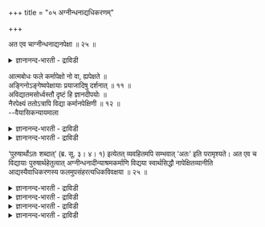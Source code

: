 +++
title = "०५ अग्नीन्धनाद्यधिकरणम्"

+++

अत एव चाग्नीन्धनाद्यनपेक्षा ॥ २५ ॥  
<details><summary>ज्ञानानन्द-भारती - द्राविडी</summary>

अद एव साक्नीन्दनात्यनबेक्ष ॥ २५ ॥
</details>

आत्मबोधः फले कर्मापेक्षो नो वा, ह्यपेक्षते ॥  
अङ्गिनोऽङ्गेष्वपेक्षायाः प्रयाजादिषु दर्शनात् ॥ ११ ॥  
अविद्यातमसोर्ध्वस्तौ दृष्टं हि ज्ञानदीपयोः ॥  
नैरपेक्ष्यं ततोऽत्रापि विद्या कर्मानपेक्षिणी ॥ १२ ॥  
--वैयासिकन्यायमाला

<details><summary>ज्ञानानन्द-भारती - द्राविडी</summary>

आत्मक्ञाऩम् पलऩैक् कॊडुक्कुम् विषयत्तिल् कर्मावै अबेक्षिक्किऱदा? अल्लदु इल्लैया? अङ्गिया युळ्ळदऱ्कु अङ्गङ्गळ् विषयत्तिल् अबेक्षै इरुप्पदाग पिरयाजम् मुदलियवैगळिल् काणुवदाल् (इङ्गेयुम्) अबेक्षिक्किऱदु।
</details>

<details><summary>ज्ञानानन्द-भारती - द्राविडी</summary>

अऱियामै, इरुट्टु इव्विरण्डैयुम् पोक्कडिप्प तिल् ञाऩत्तिऱ्कुम्, तीबत्तिऱ्कुम् वेऱु ऎदैयुम् अबेक्षिक् काद तऩ्मै पिरसित्तमाय् काणप् पडुगिऱदु। आगैयाल् इङ्गेयुम् आत्मक्ञाऩम् कर्मावै अबेक्षिक्किऱदिल्लै।
</details>

‘पुरुषार्थोऽतः शब्दात्’ (ब्र. सू. ३। ४। १) इत्येतत् व्यवहितमपि सम्भवात् ‘अतः’ इति परामृश्यते। अत एव च विद्यायाः पुरुषार्थहेतुत्वात् अग्नीन्धनादीन्याश्रमकर्माणि विद्यया स्वार्थसिद्धौ नापेक्षितव्यानीति आद्यस्यैवाधिकरणस्य फलमुपसंहरत्यधिकविवक्षया ॥ २५ ॥

<details><summary>ज्ञानानन्द-भारती - द्राविडी</summary>

(मुदल् अदिगरणत्तिल् वित्यै स्वदन्दिरमाग मुक्तियै तरुगिऱदु ऎऩ्ऱु कूऱि, पिऩ् मूऩ्ऱु अदिगर णङ्गळाल् इदै उऱुदिप्पडुत्तिविट्टु इन्द अदिगरणत्तिल् अदऩ् पलऩैक् कूऱुगिऱार्। आत्म ञाऩम् मुक्ति पलऩैक् कॊडुप्पदऱ्कु कर्मावै अबेक्षिक्किऱदा इल्लैया ऎऩ्ऱु सन्देहम्। कर्मावैयुम् सादऩमागक् कूऱियिरुप्पदाल् वित्यै कर्मावुडऩ् सेर्न्दुदाऩ् मुक्ति पलऩैत् तरुगिऱदु ऎऩ्ऱु पूर्वबक्षम्।
</details>

<details><summary>ज्ञानानन्द-भारती - द्राविडी</summary>

तीबम् इरुळैप्पोक्कुवदऱ्कुम्, ञाऩम् अक्ञा ऩत्तैप् पोक्कुवदऱ्कुम् वेऱॊऩ्ऱैयुम् ऎदिर्प्पार्प् पदिल्लै। अक्ञाऩम् विलगुवदे मुक्ति स्वरूबमा ऩदाल् इदु ञाऩमॊऩ्ऱालेये एऱ्पट्टु विडुम्। कर्मा तेवैयिल्लै। ञाऩत्ताल् मुक्ति एऱ्पड कर्मा तेवै यिल्लाविट्टालुम् सित्त सुत्ति मूलम् ञाऩम् उण्डा वदऱ्कु कर्मा तेवै ताऩ् ऎऩ्ऱु सित्तान्दम्)।
</details>

<details><summary>ज्ञानानन्द-भारती - द्राविडी</summary>

“इदिऩाल् पुरुषार्त्तम् सप्तमिरुप्पदाल्” (सूत्रम्।III-४-१) ऎऩ्ऱ इदु तळ्ळियिरुन्दबोदिलुम् सम्बविक्कुमादलाल् “इदिऩाल्” ऎऩ्ऱु अऩुवादम् सॆय्यप्पडुगिऱदु।
</details>

<details><summary>ज्ञानानन्द-भारती - द्राविडी</summary>

“इदिऩालेये” वित्यै पुरुषार्त्तत्तिऱ्कु हेदुवायिरुप्पदाल्, वित्यैयिऩाल् तऩ्ऩुडैय पिरयोजऩम् सित्तिक्कुम् विषयमाग, अक्ऩि इन्दऩम् मुदलाऩ आसिरमगर्माक्कळै अबेक्षिक्कप्पडुवदिल्लै, ऎऩ्ऱु मुदल् अदिगरणत्तिऩ् पलऩैये अदिगमागच् चॊल्लि विरुम्बि मुडिक्किऱार्।
</details>

